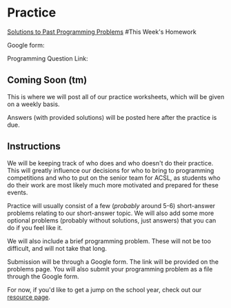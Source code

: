 # Practice

[Solutions to Past Programming Problems](/practice/past-problems)
#This Week's Homework

Google form:

Programming Question Link:
## Coming Soon (tm)

This is where we will post all of our practice worksheets, which will be given on a weekly basis.

Answers (with provided solutions) will be posted here after the practice is due.

## Instructions

We will be keeping track of who does and who doesn't do their practice. This will greatly influence our decisions
for who to bring to programming competitions and who to put on the senior team for ACSL, as students who
do their work are most likely much more motivated and prepared for these events.

Practice will usually consist of a few (*probably* around 5-6) short-answer problems relating to our short-answer topic.
We will also add some more optional problems (probably without solutions, just answers) that you can do if you feel like it.

We will also include a brief programming problem. These will not be too difficult, and will not take that long.

Submission will be through a Google form. The link will be provided on the problems page.
You will also submit your programming problem as a file through the Google form.

For now, if you'd like to get a jump on the school year, check out our [resource page](/resources).

